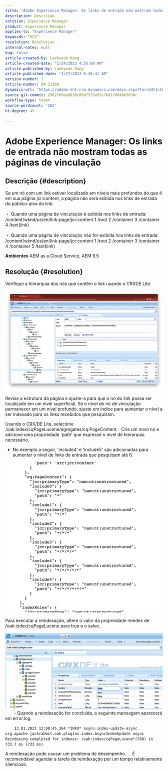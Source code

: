 ```yaml
---
title: "Adobe Experience Manager: Os links de entrada não mostram todas as páginas de vinculação"
description: Descrição
solution: Experience Manager
product: Experience Manager
applies-to: "Experience Manager"
keywords: “KCS”
resolution: Resolution
internal-notes: null
bug: false
article-created-by: Laehyeok Kang
article-created-date: "1/24/2023 4:55:08 AM"
article-published-by: Laehyeok Kang
article-published-date: "1/27/2023 6:48:41 AM"
version-number: 1
article-number: KA-21308
dynamics-url: "https://adobe-ent.crm.dynamics.com/main.aspx?forceUCI=1&pagetype=entityrecord&etn=knowledgearticle&id=8142b044-a39b-ed11-aad1-6045bd0065b6"
source-git-commit: 2962fb9ee8838c06d7579a55c7bd1f0040e5036c
workflow-type: tm+mt
source-wordcount: '262'
ht-degree: 4%

---
```


# Adobe Experience Manager: Os links de entrada não mostram todas as páginas de vinculação

## Descrição {#description}


Se um nó com um link estiver localizado em níveis mais profundos do que 4 em sua página jcr:content, a página não será exibida nos links de entrada do público-alvo do link.

・ Quando uma página de vinculação é exibida nos links de entrada:   /content/wknd/us/en/link-page/jcr:content 1 /root 2 /container 3 /container 4 /text(link)

・ Quando uma página de vinculação não for exibida nos links de entrada:   /content/wknd/us/en/link-page/jcr:content 1 /root 2 /container 3 /container 4 /container 5 /text(link)

<b>Ambientes</b>
AEM as a Cloud Service, AEM 6.5


## Resolução {#resolution}


Verifique a hierarquia dos nós que contêm o link usando o CRXDE Lite.

![](assets/667a70ba-a39b-ed11-aad1-6045bd0065b6.png)

Revise a estrutura da página e ajuste-a para que o nó do link possa ser localizado em um nível superficial.
Se o nível do nó de vinculação permanecer em um nível profundo, ajuste um índice para aumentar o nível a ser indexado para os links recebidos que pesquisam.

Usando o CRX/DE Lite, selecione /oak:index/cqPageLucene/agregates/cq:PageContent.
  Crie um novo nó e adicione uma propriedade &#39;path&#39; que expresse o nível de hierarquia necessário.

- No exemplo a seguir, &#39;include4&#39; e &#39;include5&#39; são adicionadas para aumentar o nível de links de entrada que pesquisam até 6.

![](assets/72c18342-0e9e-ed11-aad1-6045bd0067ea.png)

Para executar a reindexação, altere o valor da propriedade reindex de /oak:index/cqPageLucene para true e o salve.

![](assets/a4203d8b-0e9e-ed11-aad1-6045bd0067ea.png)
  
    - Quando a reindexação for concluída, a seguinte mensagem aparecerá em error.log.

`    13.01.2023 12:00:45.264 *INFO* async-index-update-async org.apache.jackrabbit.oak.plugins.index.AsyncIndexUpdate async Reindexing completed for indexes: /oak:index/cqPageLucene*(788) in 733.7 ms (733 ms)`

A reindexação pode causar um problema de desempenho.
    É recomendável agendar a tarefa de reindexação por um tempo relativamente silencioso.
